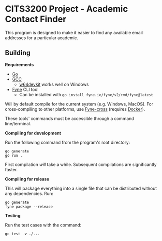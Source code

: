 # CITS3200 Project - Academic Contact Finder

This program is designed to make it easier to find any available email addresses for a particular academic.

## Building

**Requirements**

- [Go](https://go.dev/)
- [GCC](https://gcc.gnu.org/)
    - [w64devkit](https://github.com/skeeto/w64devkit) works well on Windows
- [Fyne](https://fyne.io/) CLI tool
    - Can be installed with `go install fyne.io/fyne/v2/cmd/fyne@latest`

Will by default compile for the current system (e.g. Windows, MacOS). For cross-compiling to other platforms, use [Fyne-cross](https://github.com/fyne-io/fyne-cross) (requires [Docker](https://www.docker.com/)).

These tools' commands must be accessible through a command line/terminal.

**Compiling for development**

Run the following command from the program's root directory:

```
go generate
go run .
```

First compilation *will* take a while. Subsequent compilations are significantly faster.

**Compiling for release**

This will package everything into a single file that can be distributed without any dependencies. Run:

```
go generate
fyne package --release
```

**Testing**

Run the test cases with the command:

```
go test -v ./...
```
